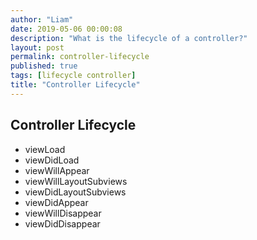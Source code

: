 ```yaml
---
author: "Liam"
date: 2019-05-06 00:00:08
description: "What is the lifecycle of a controller?"
layout: post
permalink: controller-lifecycle
published: true
tags: [lifecycle controller]
title: "Controller Lifecycle"
---
```


## Controller Lifecycle

- viewLoad
- viewDidLoad
- viewWillAppear
- viewWillLayoutSubviews
- viewDidLayoutSubviews
- viewDidAppear
- viewWillDisappear
- viewDidDisappear
